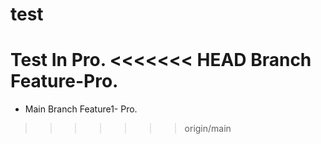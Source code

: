 # test

Test In Pro.
<<<<<<< HEAD
Branch Feature-Pro.
=======

- Main Branch Feature1- Pro.
>>>>>>> origin/main
